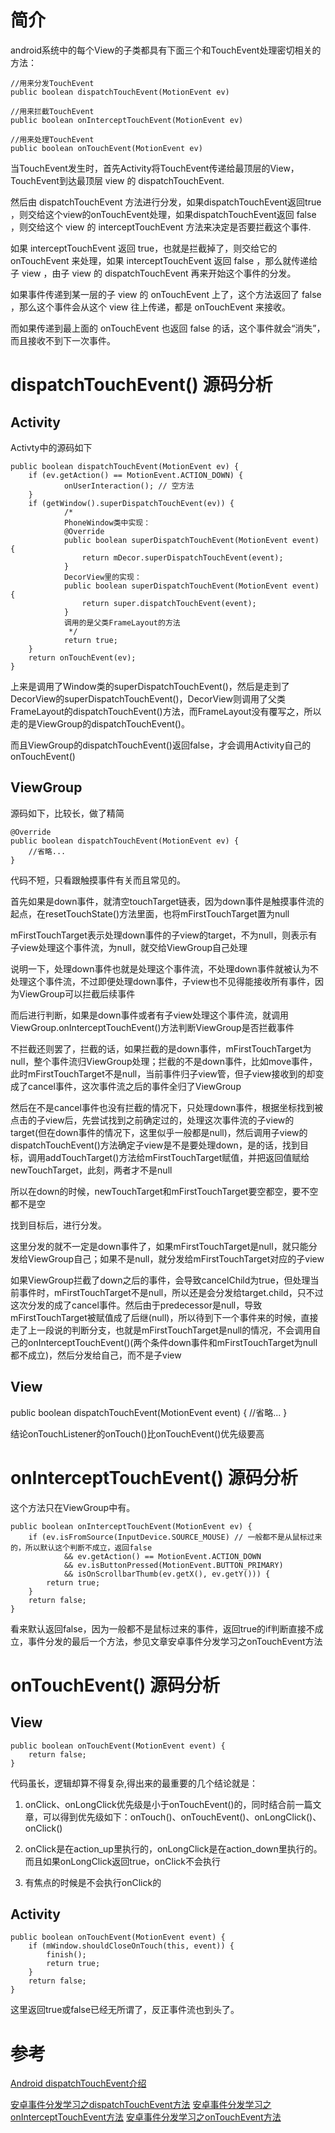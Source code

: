 # 简介
android系统中的每个View的子类都具有下面三个和TouchEvent处理密切相关的方法：

`````
//用来分发TouchEvent
public boolean dispatchTouchEvent(MotionEvent ev)  

//用来拦截TouchEvent
public boolean onInterceptTouchEvent(MotionEvent ev) 

//用来处理TouchEvent
public boolean onTouchEvent(MotionEvent ev) 
`````

当TouchEvent发生时，首先Activity将TouchEvent传递给最顶层的View，TouchEvent到达最顶层 view 的 dispatchTouchEvent.

然后由 dispatchTouchEvent 方法进行分发，如果dispatchTouchEvent返回true ，则交给这个view的onTouchEvent处理，如果dispatchTouchEvent返回 false ，则交给这个 view 的 interceptTouchEvent 方法来决定是否要拦截这个事件.

如果 interceptTouchEvent 返回 true，也就是拦截掉了，则交给它的 onTouchEvent 来处理，如果 interceptTouchEvent 返回 false ，那么就传递给子 view ，由子 view 的 dispatchTouchEvent 再来开始这个事件的分发。

如果事件传递到某一层的子 view 的 onTouchEvent 上了，这个方法返回了 false ，那么这个事件会从这个 view 往上传递，都是 onTouchEvent 来接收。

而如果传递到最上面的 onTouchEvent 也返回 false 的话，这个事件就会“消失”，而且接收不到下一次事件。

# dispatchTouchEvent() 源码分析

## Activity
Activty中的源码如下
`````
public boolean dispatchTouchEvent(MotionEvent ev) {
    if (ev.getAction() == MotionEvent.ACTION_DOWN) {
            onUserInteraction(); // 空方法
    }
    if (getWindow().superDispatchTouchEvent(ev)) {
            /*
            PhoneWindow类中实现：
            @Override
            public boolean superDispatchTouchEvent(MotionEvent event) {
                return mDecor.superDispatchTouchEvent(event);
            }
            DecorView里的实现：
            public boolean superDispatchTouchEvent(MotionEvent event) {
                return super.dispatchTouchEvent(event);
            }
            调用的是父类FrameLayout的方法
             */
            return true;
    }
    return onTouchEvent(ev);
}
`````

上来是调用了Window类的superDispatchTouchEvent()，然后是走到了DecorView的superDispatchTouchEvent()，DecorView则调用了父类FrameLayout的dispatchTouchEvent()方法，而FrameLayout没有覆写之，所以走的是ViewGroup的dispatchTouchEvent()。

而且ViewGroup的dispatchTouchEvent()返回false，才会调用Activity自己的onTouchEvent()

## ViewGroup
源码如下，比较长，做了精简
`````
@Override
public boolean dispatchTouchEvent(MotionEvent ev) {
    //省略...
}
`````

代码不短，只看跟触摸事件有关而且常见的。

首先如果是down事件，就清空touchTarget链表，因为down事件是触摸事件流的起点，在resetTouchState()方法里面，也将mFirstTouchTarget置为null

mFirstTouchTarget表示处理down事件的子view的target，不为null，则表示有子view处理这个事件流，为null，就交给ViewGroup自己处理

说明一下，处理down事件也就是处理这个事件流，不处理down事件就被认为不处理这个事件流，不过即便处理down事件，子view也不见得能接收所有事件，因为ViewGroup可以拦截后续事件

而后进行判断，如果是down事件或者有子view处理这个事件流，就调用ViewGroup.onInterceptTouchEvent()方法判断ViewGroup是否拦截事件

不拦截还则罢了，拦截的话，如果拦截的是down事件，mFirstTouchTarget为null，整个事件流归ViewGroup处理；拦截的不是down事件，比如move事件，此时mFirstTouchTarget不是null，当前事件归子view管，但子view接收到的却变成了cancel事件，这次事件流之后的事件全归了ViewGroup

然后在不是cancel事件也没有拦截的情况下，只处理down事件，根据坐标找到被点击的子view后，先尝试找到之前确定过的，处理这次事件流的子view的target(但在down事件的情况下，这里似乎一般都是null)，然后调用子view的dispatchTouchEvent()方法确定子view是不是要处理down，是的话，找到目标，调用addTouchTarget()方法给mFirstTouchTarget赋值，并把返回值赋给newTouchTarget，此刻，两者才不是null

所以在down的时候，newTouchTarget和mFirstTouchTarget要空都空，要不空都不是空

找到目标后，进行分发。

这里分发的就不一定是down事件了，如果mFirstTouchTarget是null，就只能分发给ViewGroup自己；如果不是null，就分发给mFirstTouchTarget对应的子view

如果ViewGroup拦截了down之后的事件，会导致cancelChild为true，但处理当前事件时，mFirstTouchTarget不是null，所以还是会分发给target.child，只不过这次分发的成了cancel事件。然后由于predecessor是null，导致mFirstTouchTarget被赋值成了后继(null)，所以待到下一个事件来的时候，直接走了上一段说的判断分支，也就是mFirstTouchTarget是null的情况，不会调用自己的onInterceptTouchEvent()(两个条件down事件和mFirstTouchTarget为null都不成立)，然后分发给自己，而不是子view

## View

public boolean dispatchTouchEvent(MotionEvent event) {
    //省略...
}

结论onTouchListener的onTouch()比onTouchEvent()优先级要高


# onInterceptTouchEvent() 源码分析

这个方法只在ViewGroup中有。

`````
public boolean onInterceptTouchEvent(MotionEvent ev) {
    if (ev.isFromSource(InputDevice.SOURCE_MOUSE) // 一般都不是从鼠标过来的，所以默认这个判断不成立，返回false
            && ev.getAction() == MotionEvent.ACTION_DOWN
            && ev.isButtonPressed(MotionEvent.BUTTON_PRIMARY)
            && isOnScrollbarThumb(ev.getX(), ev.getY())) {
        return true;
    }
    return false;
}
`````

看来默认返回false，因为一般都不是鼠标过来的事件，返回true的if判断直接不成立，事件分发的最后一个方法，参见文章安卓事件分发学习之onTouchEvent方法


# onTouchEvent() 源码分析

## View
`````
public boolean onTouchEvent(MotionEvent event) {
    return false;
}
`````

代码虽长，逻辑却算不得复杂,得出来的最重要的几个结论就是：

1. onClick、onLongClick优先级是小于onTouchEvent()的，同时结合前一篇文章，可以得到优先级如下：onTouch()、onTouchEvent()、onLongClick()、onClick()

1. onClick是在action_up里执行的，onLongClick是在action_down里执行的。而且如果onLongClick返回true，onClick不会执行

1. 有焦点的时候是不会执行onClick的

## Activity
````` 
public boolean onTouchEvent(MotionEvent event) {
    if (mWindow.shouldCloseOnTouch(this, event)) {
        finish();
        return true;
    }
    return false;
}
`````
这里返回true或false已经无所谓了，反正事件流也到头了。


# 参考
[Android dispatchTouchEvent介绍](https://mobile.51cto.com/abased-374715.htm)

[安卓事件分发学习之dispatchTouchEvent方法](https://blog.csdn.net/qq_37475168/article/details/80520372)
[安卓事件分发学习之onInterceptTouchEvent方法](https://blog.csdn.net/qq_37475168/article/details/80556748)
[安卓事件分发学习之onTouchEvent方法](https://blog.csdn.net/qq_37475168/article/details/80556832)